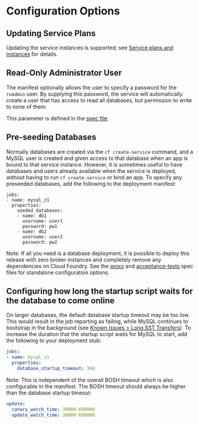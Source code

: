 # Configuration Options

## Updating Service Plans

Updating the service instances is supported; see [Service plans and instances](docs/service-plans-instances.md) for details.

## Read-Only Administrator User

The manifest optionally allows the user to specify a password for the `roadmin` user. By supplying this password, the service will automatically create a user that has access to read all databases, but permission to write to none of them.

This parameter is defined in the [spec file](../jobs/mysql/spec#L81).

## Pre-seeding Databases

Normally databases are created via the `cf create-service` command, and
a MySQL user is created and given access to that database when an app is bound to that service instance.
However, it is sometimes useful to have databases and users already available when the service is deployed,
without having to run `cf create-service` or bind an app.
To specify any preseeded databases, add the following to the deployment manifest:

```
jobs:
- name: mysql_z1
  properties:
    seeded_databases:
    - name: db1
      username: user1
      password: pw1
    - name: db2
      username: user2
      password: pw2
```

Note: If all you need is a database deployment, it is possible to deploy this
release with zero broker instances and completely remove any dependencies on Cloud Foundry.
See the [proxy](jobs/proxy/spec) and [acceptance-tests](jobs/acceptance-tests/spec) spec files for standalone configuration options.

## Configuring how long the startup script waits for the database to come online

On larger databases, the default database startup timeout may be too low.
This would result in the job reporting as failing, while MySQL continues to bootstrap in the background (see [Known Issues > Long SST Transfers](docs/Known-Issues.md#long-sst-transfers)).
To increase the duration that the startup script waits for MySQL to start, add the following to your deployment stub:

```yaml
jobs:
- name: mysql_z1
  properties:
    database_startup_timeout: 360
```

Note: This is independent of the overall BOSH timeout which is also configurable in the manifest. The BOSH timeout should always be higher than the database startup timeout:

```yaml
update:
  canary_watch_time: 30000-600000
  update_watch_time: 30000-600000
```

